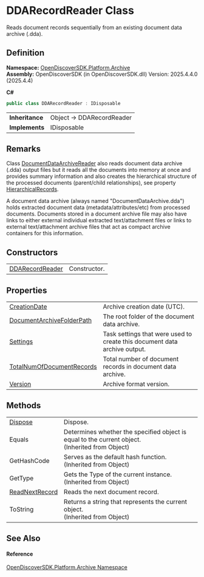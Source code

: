 # DDARecordReader Class


Reads document records sequentially from an existing document data archive (.dda).



## Definition
**Namespace:** <a href="8fac0511-5eca-a179-d28a-c0a07e46597f">OpenDiscoverSDK.Platform.Archive</a>  
**Assembly:** OpenDiscoverSDK (in OpenDiscoverSDK.dll) Version: 2025.4.4.0 (2025.4.4)

**C#**
``` C#
public class DDARecordReader : IDisposable
```

<table><tr><td><strong>Inheritance</strong></td><td>Object  →  DDARecordReader</td></tr>
<tr><td><strong>Implements</strong></td><td>IDisposable</td></tr>
</table>



## Remarks

Class <a href="2a65ab11-cb67-f74a-b87a-61814d9c3b11">DocumentDataArchiveReader</a> also reads document data archive (.dda) output files but it reads all the documents into memory at once and provides summary information and also creates the hierarchical structure of the processed documents (parent/child relationships), see property <a href="7532659c-dc36-68ba-a8ef-a9966b65138d">HierarchicalRecords</a>.

A document data archive (always named "DocumentDataArchive.dda") holds extracted document data (metadata/attributes/etc) from processed documents. Documents stored in a document archive file may also have links to either external individual extracted text/attachment files or links to external text/attachment archive files that act as compact archive containers for this information.


## Constructors
<table>
<tr>
<td><a href="07d373ab-7090-b078-872c-e8d8b2e5fa3b">DDARecordReader</a></td>
<td>Constructor.</td></tr>
</table>

## Properties
<table>
<tr>
<td><a href="13e2952c-a555-18ab-bb04-274c08020224">CreationDate</a></td>
<td>Archive creation date (UTC).</td></tr>
<tr>
<td><a href="7379c775-6721-097b-af6b-40f80a1a4214">DocumentArchiveFolderPath</a></td>
<td>The root folder of the document data archive.</td></tr>
<tr>
<td><a href="ec5bc073-69eb-f0f9-79bf-3257553a4140">Settings</a></td>
<td>Task settings that were used to create this document data archive output.</td></tr>
<tr>
<td><a href="1fb724a8-df81-c2f7-abd5-361bc3f62b76">TotalNumOfDocumentRecords</a></td>
<td>Total number of document records in document data archive.</td></tr>
<tr>
<td><a href="b691dde5-29ff-fbb3-d857-abcf77224cc5">Version</a></td>
<td>Archive format version.</td></tr>
</table>

## Methods
<table>
<tr>
<td><a href="2b3c92f1-ca21-6411-e823-05d178938536">Dispose</a></td>
<td>Dispose.</td></tr>
<tr>
<td>Equals</td>
<td>Determines whether the specified object is equal to the current object.<br />(Inherited from Object)</td></tr>
<tr>
<td>GetHashCode</td>
<td>Serves as the default hash function.<br />(Inherited from Object)</td></tr>
<tr>
<td>GetType</td>
<td>Gets the Type of the current instance.<br />(Inherited from Object)</td></tr>
<tr>
<td><a href="a5430c88-c013-e5b7-1c22-ca385677fc9d">ReadNextRecord</a></td>
<td>Reads the next document record.</td></tr>
<tr>
<td>ToString</td>
<td>Returns a string that represents the current object.<br />(Inherited from Object)</td></tr>
</table>

## See Also


#### Reference
<a href="8fac0511-5eca-a179-d28a-c0a07e46597f">OpenDiscoverSDK.Platform.Archive Namespace</a>  
